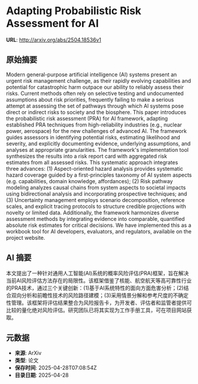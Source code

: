 # Adapting Probabilistic Risk Assessment for AI

**URL**: http://arxiv.org/abs/2504.18536v1

## 原始摘要

Modern general-purpose artificial intelligence (AI) systems present an urgent
risk management challenge, as their rapidly evolving capabilities and potential
for catastrophic harm outpace our ability to reliably assess their risks.
Current methods often rely on selective testing and undocumented assumptions
about risk priorities, frequently failing to make a serious attempt at
assessing the set of pathways through which Al systems pose direct or indirect
risks to society and the biosphere. This paper introduces the probabilistic
risk assessment (PRA) for AI framework, adapting established PRA techniques
from high-reliability industries (e.g., nuclear power, aerospace) for the new
challenges of advanced AI. The framework guides assessors in identifying
potential risks, estimating likelihood and severity, and explicitly documenting
evidence, underlying assumptions, and analyses at appropriate granularities.
The framework's implementation tool synthesizes the results into a risk report
card with aggregated risk estimates from all assessed risks. This systematic
approach integrates three advances: (1) Aspect-oriented hazard analysis
provides systematic hazard coverage guided by a first-principles taxonomy of AI
system aspects (e.g. capabilities, domain knowledge, affordances); (2) Risk
pathway modeling analyzes causal chains from system aspects to societal impacts
using bidirectional analysis and incorporating prospective techniques; and (3)
Uncertainty management employs scenario decomposition, reference scales, and
explicit tracing protocols to structure credible projections with novelty or
limited data. Additionally, the framework harmonizes diverse assessment methods
by integrating evidence into comparable, quantified absolute risk estimates for
critical decisions. We have implemented this as a workbook tool for AI
developers, evaluators, and regulators, available on the project website.


## AI 摘要

本文提出了一种针对通用人工智能(AI)系统的概率风险评估(PRA)框架，旨在解决当前AI风险评估方法存在的局限性。该框架借鉴了核能、航空航天等高可靠性行业的PRA技术，通过三个关键创新：(1)基于AI系统特性的面向方面危害分析；(2)结合双向分析和前瞻性技术的风险路径建模；(3)采用情景分解和参考尺度的不确定性管理。该框架将评估结果整合为风险报告卡，为开发者、评估者和监管者提供可比较的量化绝对风险评估。研究团队已将其实现为工作手册工具，可在项目网站获取。

## 元数据

- **来源**: ArXiv
- **类型**: 论文
- **保存时间**: 2025-04-28T07:08:54Z
- **目录日期**: 2025-04-28
